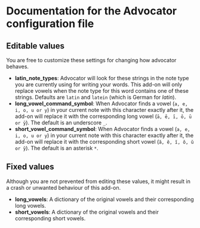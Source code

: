 # Documentation for the Advocator configuration file

## Editable values

You are free to customize these settings for changing how advocator behaves.

 - **latin_note_types**: Advocator will look for these strings in the note 
   type you are currently using for writing your words. This add-on will only 
   replace vowels when the note type for this word contains one of these 
   strings. Defaults are `latin` and `latein` (which is German for *latin*).
 - **long_vowel_command_symbol**: When Advocator finds a vowel 
   (`a, e, i, o, u or y`) in your current note with this character exactly after
   it, the add-on will replace it with the corresponding long vowel 
   (`ā, ē, ī, ō, ū or ȳ`). The default is an underscore `_`.
 - **short_vowel_command_symbol**: When Advocator finds a vowel 
   (`a, e, i, o, u or y`) in your current note with this character exactly after
   it, the add-on will replace it with the corresponding short vowel 
   (`ă, ĕ, ĭ, ŏ, ŭ or y̆`). The default is an asterisk `*`.

## Fixed values

Although you are not prevented from editing these values, it might result in a
crash or unwanted behaviour of this add-on.

 - **long_vowels**: A dictionary of the original vowels and their corresponding
   long vowels.
 - **short_vowels**: A dictionary of the original vowels and their corresponding
   short vowels.